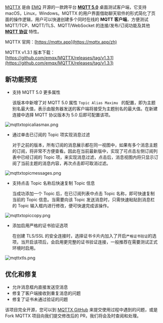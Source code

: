 [MQTTX](https://mqttx.app/zh) 是由 [EMQ](https://www.emqx.com/zh) 开源的一款跨平台 **[MQTT 5.0](https://www.emqx.com/zh/blog/introduction-to-mqtt-5)** 桌面测试客户端，它支持 macOS，Linux，Windows。MQTTX 的用户界面借助聊天软件的形式简化了页面的操作逻辑，用户可以快速创建多个同时在线的 **MQTT 客户端**，方便测试 MQTT/TCP、MQTT/TLS、MQTT/WebSocket 的连接/发布/订阅功能及其他 **[MQTT 协议](https://www.emqx.com/zh/mqtt-guide)** 特性。

MQTTX 官网：[https://mqttx.app](https://mqttx.app/zh)

MQTTX v1.3.1 版本下载：[https://github.com/emqx/MQTTX/releases/tag/v1.3.1](https://github.com/emqx/MQTTX/releases/tag/v1.3.1)



## 新功能预览

- 支持 MQTT 5.0 更多属性

  该版本中新增了对 MQTT 5.0 属性 `Topic Alias Maximu ` 的配置，即为主题别名最大值，表示由服务器发送的客户端将接受为主题别名的最大值。在新建连接中选择 MQTT 协议版本为 5.0 后即可配置该项。

![mqttxtopicaliasmax.png](https://assets.emqx.com/images/414597f0a3dffe1a8ec12009d4ff86e4.png)

- 通过单击已订阅的 Topic 项实现消息过滤

  对于之前的版本，所有订阅的消息展示都在同一视图中，如果有多个消息主题的订阅，将非常不方便查看。因此在当前最新版中，实现了可点击左侧订阅列表中已经订阅的 Topic 项，来实现消息过滤，点击后，消息视图内将只显示订阅了当前主题的消息内容，再次点击即可取消过滤。

![mqttxtopicmessages.png](https://assets.emqx.com/images/1095f94567b1b912d1d23b57d45e8591.png)

- 支持点击 Topic 名称后快速复制 Topic 信息

  当成功添加一个 Topic 后，在已订阅列表中点击 Topic 名称，即可快速复制当前的 Topic 信息。当需要向该 Topic 发送消息时，只需快速粘贴到消息栏的 Topic 输入框内进行修改，便可快速完成该操作。

![mqttxtopiccopy.png](https://assets.emqx.com/images/2b2da8f80dd33f911fb569d1d21d6f5b.png)

- 添加启用严格的证书验证选项

  在创建 TLS/SSL 的安全连接时，选择证书卡片内加入了开启`严格证书验证`的选项，当开启该项后，会启用更完整的证书验证连接，一般推荐在需要测试正式环境时启用。

![mqttxtls.png](https://assets.emqx.com/images/9981849ab9cf6a01238ec530553ad8ba.png)



## 优化和修复

- 允许消息框内直接发送空消息
- 修复了客户端接收到重复消息的问题
- 修复了证书未通过验证的问题



该项目完全开源，您可以到 [MQTTX GitHub](https://github.com/emqx/MQTTX/issues?q=is%3Aissue+is%3Aopen+sort%3Aupdated-desc) 来提交使用过程中遇到的问题，或是 Fork MQTTX 项目向我们提交修改后的 PR，我们将会及时查阅和处理。
